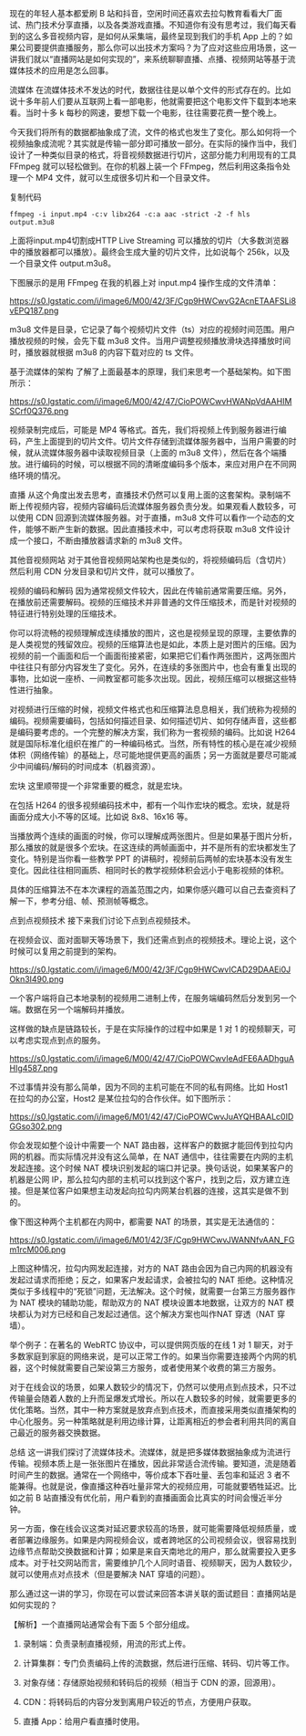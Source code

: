 现在的年轻人基本都爱刷 B 站和抖音，空闲时间还喜欢去拉勾教育看看大厂面试、热门技术分享直播，以及各类游戏直播。不知道你有没有思考过，我们每天看到的这么多音视频内容，是如何从采集端，最终呈现到我们的手机 App 上的？如果公司要提供直播服务，那么你可以出技术方案吗？为了应对这些应用场景，这一讲我们就以“直播网站是如何实现的”，来系统聊聊直播、点播、视频网站等基于流媒体技术的应用是怎么回事。

流媒体
在流媒体技术不发达的时代，数据往往是以单个文件的形式存在的。比如说十多年前人们要从互联网上看一部电影，他就需要把这个电影文件下载到本地来看。当时十多 k 每秒的网速，要想下载一个电影，往往需要花费一整个晚上。

今天我们将所有的数据都抽象成了流，文件的格式也发生了变化。那么如何将一个视频抽象成流呢？其实就是传输一部分即可播放一部分。在实际的操作当中，我们设计了一种类似目录的格式，将音视频数据进行切片，这部分能力利用现有的工具 FFmpeg 就可以轻松做到。在你的机器上装一个 FFmpeg，然后利用这条指令处理一个 MP4 文件，就可以生成很多切片和一个目录文件。

复制代码

```
ffmpeg -i input.mp4 -c:v libx264 -c:a aac -strict -2 -f hls output.m3u8
```

上面将input.mp4切割成HTTP Live Streaming 可以播放的切片（大多数浏览器中的播放器都可以播放）。最终会生成大量的切片文件，比如说每个 256k，以及一个目录文件 output.m3u8。

下图展示的是用 FFmpeg 在我的机器上对 input.mp4 操作生成的文件清单：

https://s0.lgstatic.com/i/image6/M00/42/3F/Cgp9HWCwvG2AcnETAAFSLi8vEPQ187.png

m3u8 文件是目录，它记录了每个视频切片文件（ts）对应的视频时间范围。用户播放视频的时候，会先下载 m3u8 文件。当用户调整视频播放滑块选择播放时间时，播放器就根据 m3u8 的内容下载对应的 ts 文件。

基于流媒体的架构
了解了上面最基本的原理，我们来思考一个基础架构。如下图所示：

https://s0.lgstatic.com/i/image6/M00/42/47/CioPOWCwvHWANpVdAAHIMSCrf0Q376.png

视频录制完成后，可能是 MP4 等格式。首先，我们将视频上传到服务器进行编码，产生上面提到的切片文件。切片文件存储到流媒体服务器中，当用户需要的时候，就从流媒体服务器中读取视频目录（上面的 m3u8 文件），然后在各个端播放。进行编码的时候，可以根据不同的清晰度编码多个版本，来应对用户在不同网络环境的情况。

直播
从这个角度出发去思考，直播技术仍然可以复用上面的这套架构。录制端不断上传视频内容，视频内容编码后流媒体服务器负责分发。如果观看人数较多，可以使用 CDN 回源到流媒体服务器。对于直播，m3u8 文件可以看作一个动态的文件，能够不断产生新的数据。因此直播技术中，可以考虑将获取 m3u8 文件设计成一个接口，不断由播放器请求新的 m3u8 文件。

其他音视频网站
对于其他音视频网站架构也是类似的，将视频编码后（含切片）然后利用 CDN 分发目录和切片文件，就可以播放了。

视频的编码和解码
因为通常视频文件较大，因此在传输前通常需要压缩。另外，在播放前还需要解码。视频的压缩技术并非普通的文件压缩技术，而是针对视频的特征进行特别处理的压缩技术。

你可以将流畅的视频理解成连续播放的图片，这也是视频呈现的原理，主要依靠的是人类视觉的残留效应。视频的压缩算法也是如此，本质上是对图片的压缩。因为视频的前一个画面和后一个画面衔接紧密，如果把它们看作两张图片，这两张图片中往往只有部分内容发生了变化。另外，在连续的多张图片中，也会有重复出现的事物，比如说一座桥、一间教室都可能多次出现。因此，视频压缩可以根据这些特性进行抽象。

对视频进行压缩的时候，视频文件格式也和压缩算法息息相关，我们统称为视频的编码。视频需要编码，包括如何描述目录、如何描述切片、如何存储声音，这些都是编码要考虑的。一个完整的解决方案，我们称为一套视频的编码。比如说 H264 就是国际标准化组织在推广的一种编码格式。当然，所有特性的核心是在减少视频体积（网络传输）的基础上，尽可能地提供更高的画质；另一方面就是要尽可能减少中间编码/解码的时间成本（机器资源）。

宏块
这里顺带提一个非常重要的概念，就是宏块。

在包括 H264 的很多视频编码技术中，都有一个叫作宏块的概念。宏块，就是将画面分成大小不等的区域。比如说 8x8、16x16 等。

当播放两个连续的画面的时候，你可以理解成两张图片。但是如果基于图片分析，那么播放的就是很多个宏块。在这连续的两帧画面中，并不是所有的宏块都发生了变化。特别是当你看一些教学 PPT 的讲稿时，视频前后两帧的宏块基本没有发生变化。因此往往相同画质、相同时长的教学视频体积会远小于电影视频的体积。

具体的压缩算法不在本次课程的涵盖范围之内，如果你感兴趣可以自己去查资料了解一下，参考分组、帧、预测帧等概念。

点到点视频技术
接下来我们讨论下点到点视频技术。

在视频会议、面对面聊天等场景下，我们还需点到点的视频技术。理论上说，这个时候可以复用之前提到的架构。

https://s0.lgstatic.com/i/image6/M00/42/3F/Cgp9HWCwvICAD29DAAEi0JOkn3I490.png

一个客户端将自己本地录制的视频用二进制上传，在服务端编码然后分发到另一个端。数据在另一个端解码并播放。

这样做的缺点是链路较长，于是在实际操作的过程中如果是 1 对 1 的视频聊天，可以考虑实现点到点的服务。

https://s0.lgstatic.com/i/image6/M00/42/47/CioPOWCwvIeAdFE6AADhguAHIg4587.png

不过事情并没有那么简单，因为不同的主机可能在不同的私有网络。比如 Host1 在拉勾的办公室，Host2 是某位拉勾的合作伙伴。如下图所示：

https://s0.lgstatic.com/i/image6/M01/42/47/CioPOWCwvJuAYQHBAALc0IDGGso302.png

你会发现如整个设计中需要一个 NAT 路由器，这样客户的数据才能回传到拉勾内网的机器。而实际情况并没有这么简单，在 NAT 通信中，往往需要在内网的主机发起连接。这个时候 NAT 模块识别发起的端口并记录。换句话说，如果某客户的机器是公网 IP，那么拉勾内部的主机可以找到这个客户，找到之后，双方建立连接。但是某位客户如果想主动发起向拉勾内网某台机器的连接，这其实是做不到的。

像下图这种两个主机都在内网中，都需要 NAT 的场景，其实是无法通信的：

https://s0.lgstatic.com/i/image6/M01/42/3F/Cgp9HWCwvJWANNfvAAN_FGm1rcM006.png

上图这种情况，拉勾内网发起连接，对方的 NAT 路由会因为自己内网的机器没有发起过请求而拒绝；反之，如果客户发起请求，会被拉勾的 NAT 拒绝。这种情况类似于多线程中的“死锁”问题，无法解决。这个时候，就需要一台第三方服务器作为 NAT 模块的辅助功能，帮助双方的 NAT 模块设置本地数据，让双方的 NAT 模块都认为对方已经和自己发起过通信。这个解决方案也叫作NAT 穿透（NAT 穿墙）。

举个例子：在著名的 WebRTC 协议中，可以提供网页版的在线 1 对 1 聊天，对于多数家庭到家庭的网络来说，是可以正常工作的。如果当你需要连接两个内网的机器，这个时候就需要自己架设第三方服务，或者使用某个收费的第三方服务。

对于在线会议的场景，如果人数较少的情况下，仍然可以使用点到点技术，只不过传输量会随着人数的上升而呈爆发式增长。所以在人数较多的时候，就需要更多的优化策略。当然，其中一种方案就是放弃点到点技术，而直接采用类似直播架构的中心化服务。另一种策略就是利用边缘计算，让距离相近的参会者利用共同的离自己最近的服务器交换数据。

总结
这一讲我们探讨了流媒体技术。流媒体，就是把多媒体数据抽象成为流进行传输。视频本质上是一张张图片在播放，因此非常适合流传输。要知道，流是随着时间产生的数据。通常在一个网络中，等价成本下吞吐量、丢包率和延迟 3 者不能兼得。也就是说，像直播这种吞吐量非常大的视频应用，可能就要牺牲延迟。比如之前 B 站直播没有优化前，用户看到的直播画面会比真实的时间会慢近半分钟。

另一方面，像在线会议这类对延迟要求较高的场景，就可能需要降低视频质量，或者部署边缘服务。如果是内网视频会议，或者跨地区的公司视频会议，很容易找到边缘节点帮助交换数据和计算；如果是来自天南地北的用户，那么就需要投入更多成本。对于社交网站而言，需要维护几个人同时语音、视频聊天，因为人数较少，就可以使用点对点技术（但是要解决 NAT 穿墙的问题）。

那么通过这一讲的学习，你现在可以尝试来回答本讲关联的面试题目：直播网站是如何实现的？

【解析】一个直播网站通常会有下面 5 个部分组成。

1. 录制端：负责录制直播视频，用流的形式上传。

2. 计算集群：专门负责编码上传的流数据，然后进行压缩、转码、切片等工作。

3. 对象存储：存储原始视频和转码后的视频（相当于 CDN 的源，回源用）。

4. CDN：将转码后的内容分发到离用户较近的节点，方便用户获取。

5. 直播 App：给用户看直播时使用。